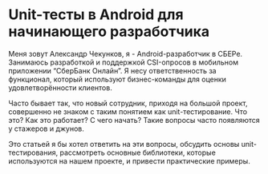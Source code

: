 # Unit-тесты в Android для начинающего разработчика

Меня зовут Александр Чекунков, я - Android-разработчик в СБЕРе. Занимаюсь разработкой и поддержкой CSI-опросов в мобильном приложении “СберБанк Онлайн”. Я несу ответственность за функционал, который используют бизнес-команды для оценки удовлетворённости клиентов.

Часто бывает так, что новый сотрудник, приходя на большой проект, совершенно не знаком с таким понятием как unit-тестирование. Что это? Как это работает? С чего начать? Такие вопросы часто появляются у стажеров и джунов.

Это статьей я бы хотел ответить на эти вопросы, обсудить основы unit-тестирования, рассмотреть основные библиотеки, которые используются на нашем проекте, и привести практические примеры.